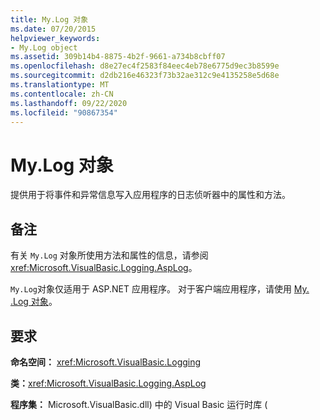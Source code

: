 ```yaml
---
title: My.Log 对象
ms.date: 07/20/2015
helpviewer_keywords:
- My.Log object
ms.assetid: 309b14b4-8875-4b2f-9661-a734b8cbff07
ms.openlocfilehash: d8e27ec4f2583f84eec4eb78e6775d9ec3b8599e
ms.sourcegitcommit: d2db216e46323f73b32ae312c9e4135258e5d68e
ms.translationtype: MT
ms.contentlocale: zh-CN
ms.lasthandoff: 09/22/2020
ms.locfileid: "90867354"
---
```

# <a name="mylog-object"></a>My.Log 对象

提供用于将事件和异常信息写入应用程序的日志侦听器中的属性和方法。  
  
## <a name="remarks"></a>备注  

 有关 `My.Log` 对象所使用方法和属性的信息，请参阅 <xref:Microsoft.VisualBasic.Logging.AspLog>。  
  
 `My.Log`对象仅适用于 ASP.NET 应用程序。 对于客户端应用程序，请使用 [My. .Log 对象](my-application-log-object.md)。  
  
## <a name="requirements"></a>要求  

 **命名空间：** <xref:Microsoft.VisualBasic.Logging>  
  
 **类：**<xref:Microsoft.VisualBasic.Logging.AspLog>  
  
 **程序集：** Microsoft.VisualBasic.dll) 中的 Visual Basic 运行时库 (
